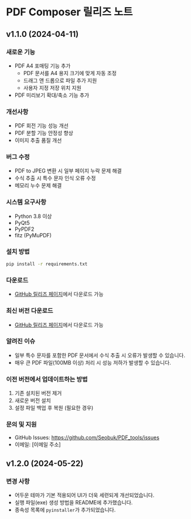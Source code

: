 # PDF Composer 릴리즈 노트

## v1.1.0 (2024-04-11)

### 새로운 기능
- PDF A4 포매팅 기능 추가
  - PDF 문서를 A4 용지 크기에 맞게 자동 조정
  - 드래그 앤 드롭으로 파일 추가 지원
  - 사용자 지정 저장 위치 지원
 - PDF 미리보기 확대/축소 기능 추가

### 개선사항
- PDF 회전 기능 성능 개선
- PDF 분할 기능 안정성 향상
- 이미지 추출 품질 개선

### 버그 수정
- PDF to JPEG 변환 시 일부 페이지 누락 문제 해결
- 수식 추출 시 특수 문자 인식 오류 수정
- 메모리 누수 문제 해결

### 시스템 요구사항
- Python 3.8 이상
- PyQt5
- PyPDF2
- fitz (PyMuPDF)

### 설치 방법
```bash
pip install -r requirements.txt
```

### 다운로드
- [GitHub 릴리즈 페이지](https://github.com/Seobuk/PDF_tools/releases/tag/v1.1.0)에서 다운로드 가능

### 최신 버전 다운로드
- [GitHub 릴리즈 페이지](https://github.com/Seobuk/PDF_tools/releases/tag/v1.2.0)에서 다운로드 가능

### 알려진 이슈
- 일부 특수 문자를 포함한 PDF 문서에서 수식 추출 시 오류가 발생할 수 있습니다.
- 매우 큰 PDF 파일(100MB 이상) 처리 시 성능 저하가 발생할 수 있습니다.

### 이전 버전에서 업데이트하는 방법
1. 기존 설치된 버전 제거
2. 새로운 버전 설치
3. 설정 파일 백업 후 복원 (필요한 경우)

### 문의 및 지원
- GitHub Issues: https://github.com/Seobuk/PDF_tools/issues
- 이메일: [이메일 주소]

## v1.2.0 (2024-05-22)

### 변경 사항
- 어두운 테마가 기본 적용되어 UI가 더욱 세련되게 개선되었습니다.
- 실행 파일(exe) 생성 방법을 README에 추가했습니다.
- 종속성 목록에 `pyinstaller`가 추가되었습니다.

